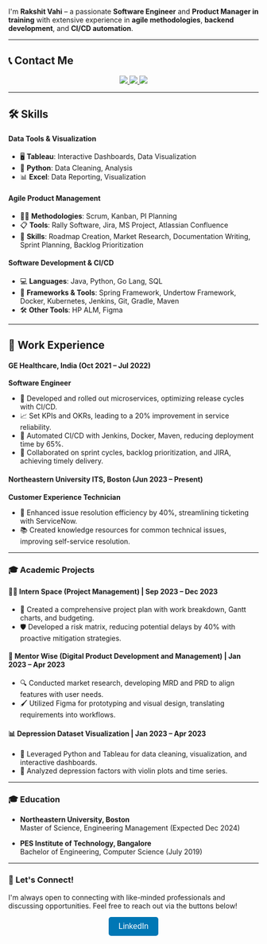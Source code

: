 I'm **Rakshit Vahi** – a passionate **Software Engineer** and **Product Manager in training** with extensive experience in **agile methodologies**, **backend development**, and **CI/CD automation**.

---

## 📞 Contact Me

<p align="center">
  <a href="https://linkedin.com/in/rakshit-vahi" target="_blank">
    <img src="https://img.shields.io/badge/LinkedIn-Connect-blue?style=for-the-badge&logo=linkedin">
  </a>
  <a href="mailto:vahi.r@northeastern.edu" target="_blank">
    <img src="https://img.shields.io/badge/Email-Say%20Hi!-blue?style=for-the-badge&logo=gmail">
  </a>
  <a href="https://github.com/RakshitVahi" target="_blank">
    <img src="https://img.shields.io/badge/GitHub-Visit%20My%20Repos-black?style=for-the-badge&logo=github">
  </a>
</p>

---

## 🛠️ Skills

#### **Data Tools & Visualization**
- 🖥️ **Tableau**: Interactive Dashboards, Data Visualization
- 🐍 **Python**: Data Cleaning, Analysis
- 📊 **Excel**: Data Reporting, Visualization

#### **Agile Product Management**
- 🏃‍♂️ **Methodologies**: Scrum, Kanban, PI Planning
- 📋 **Tools**: Rally Software, Jira, MS Project, Atlassian Confluence
- 🚀 **Skills**: Roadmap Creation, Market Research, Documentation Writing, Sprint Planning, Backlog Prioritization

#### **Software Development & CI/CD**
- 💻 **Languages**: Java, Python, Go Lang, SQL
- 🔧 **Frameworks & Tools**: Spring Framework, Undertow Framework, Docker, Kubernetes, Jenkins, Git, Gradle, Maven
- 🛠️ **Other Tools**: HP ALM, Figma

---

## 💼 Work Experience

#### **GE Healthcare, India** (Oct 2021 – Jul 2022)
**Software Engineer**
- 🚀 Developed and rolled out microservices, optimizing release cycles with CI/CD.
- 📈 Set KPIs and OKRs, leading to a 20% improvement in service reliability.
- 🤖 Automated CI/CD with Jenkins, Docker, Maven, reducing deployment time by 65%.
- 💼 Collaborated on sprint cycles, backlog prioritization, and JIRA, achieving timely delivery.

#### **Northeastern University ITS, Boston** (Jun 2023 – Present)
**Customer Experience Technician**
- 🔄 Enhanced issue resolution efficiency by 40%, streamlining ticketing with ServiceNow.
- 📚 Created knowledge resources for common technical issues, improving self-service resolution.

---

### 🎓 Academic Projects

#### 🧑‍💼 **Intern Space** (Project Management) | **Sep 2023 – Dec 2023**
- 📅 Created a comprehensive project plan with work breakdown, Gantt charts, and budgeting.
- 🛡️ Developed a risk matrix, reducing potential delays by 40% with proactive mitigation strategies.

#### 💼 **Mentor Wise** (Digital Product Development and Management) | **Jan 2023 – Apr 2023**
- 🔍 Conducted market research, developing MRD and PRD to align features with user needs.
- 🖌️ Utilized Figma for prototyping and visual design, translating requirements into workflows.

#### 📊 **Depression Dataset Visualization** | **Jan 2023 – Apr 2023**
- 🐍 Leveraged Python and Tableau for data cleaning, visualization, and interactive dashboards.
- 🎻 Analyzed depression factors with violin plots and time series.

---

### 🎓 Education

- **Northeastern University, Boston**  
  Master of Science, Engineering Management (Expected Dec 2024)

- **PES Institute of Technology, Bangalore**  
  Bachelor of Engineering, Computer Science (July 2019)

---

### 🧩 Let's Connect!

I'm always open to connecting with like-minded professionals and discussing opportunities. Feel free to reach out via the buttons below!

<p align="center">
  <a href="https://linkedin.com/in/rakshit-vahi" target="_blank" style="text-decoration:none;">
    <button style="background-color:#0077B5;color:white;padding:10px 20px;border-radius:5px;border:none;font-size:16px;">LinkedIn</button>
  </a>
  <a href="mailto:vahi.r@northeastern.edu" target="_blank" style="text-decoration:none;">
